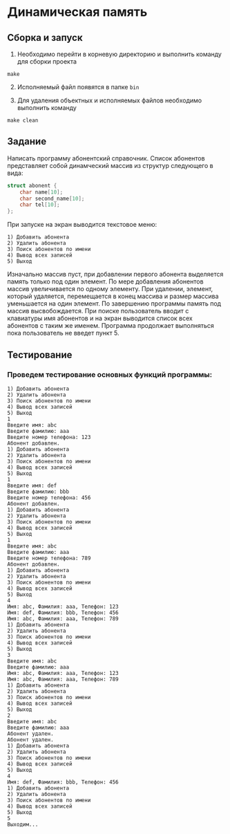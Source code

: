 # Динамическая память

## Сборка и запуск

1. Необходимо перейти в корневую директорию и выполнить команду для сборки проекта

```
make
```

2. Исполняемый файл появятся в папке ```bin```

3. Для удаления объектных и исполняемых файлов необходимо выполнить команду

```
make clean
```

## Задание

Написать программу абонентский справочник. Список абонентов представляет собой динамческий массив из структур следующего в вида:

```c
struct abonent {
    char name[10];
    char second_name[10];
    char tel[10];
};
```

При запуске на экран выводится текстовое меню:

```
1) Добавить абонента
2) Удалить абонента
3) Поиск абонентов по имени
4) Вывод всех записей
5) Выход
```

Изначально массив пуст, при добавлении первого абонента выделяется память только под один элемент. По мере добавления абонентов массив увеличивается по одному элементу. При удалении, элемент, который удаляется, перемещается в конец массива и размер массива уменьшается на один элемент. По завершению программы память под
массив высвобождается. При поиске пользователь вводит с клавиатуры имя абонентов и на экран выводится список всех абонентов с таким же именем. Программа продолжает выполняться пока пользователь не введет пункт 5.

## Тестирование

### Проведем тестирование основных функций программы:

```
1) Добавить абонента
2) Удалить абонента
3) Поиск абонентов по имени
4) Вывод всех записей
5) Выход
1
Введите имя: abc
Введите фамилию: aaa
Введите номер телефона: 123
Абонент добавлен.
1) Добавить абонента
2) Удалить абонента
3) Поиск абонентов по имени
4) Вывод всех записей
5) Выход
1
Введите имя: def
Введите фамилию: bbb
Введите номер телефона: 456
Абонент добавлен.
1) Добавить абонента
2) Удалить абонента
3) Поиск абонентов по имени
4) Вывод всех записей
5) Выход
1
Введите имя: abc
Введите фамилию: aaa
Введите номер телефона: 789
Абонент добавлен.
1) Добавить абонента
2) Удалить абонента
3) Поиск абонентов по имени
4) Вывод всех записей
5) Выход
4
Имя: abc, Фамилия: aaa, Телефон: 123
Имя: def, Фамилия: bbb, Телефон: 456
Имя: abc, Фамилия: aaa, Телефон: 789
1) Добавить абонента
2) Удалить абонента
3) Поиск абонентов по имени
4) Вывод всех записей
5) Выход
3
Введите имя: abc
Введите фамилию: aaa
Имя: abc, Фамилия: aaa, Телефон: 123
Имя: abc, Фамилия: aaa, Телефон: 789
1) Добавить абонента
2) Удалить абонента
3) Поиск абонентов по имени
4) Вывод всех записей
5) Выход
2
Введите имя: abc
Введите фамилию: aaa
Абонент удален.
Абонент удален.
1) Добавить абонента
2) Удалить абонента
3) Поиск абонентов по имени
4) Вывод всех записей
5) Выход
4
Имя: def, Фамилия: bbb, Телефон: 456
1) Добавить абонента
2) Удалить абонента
3) Поиск абонентов по имени
4) Вывод всех записей
5) Выход
5
Выходим...
```
